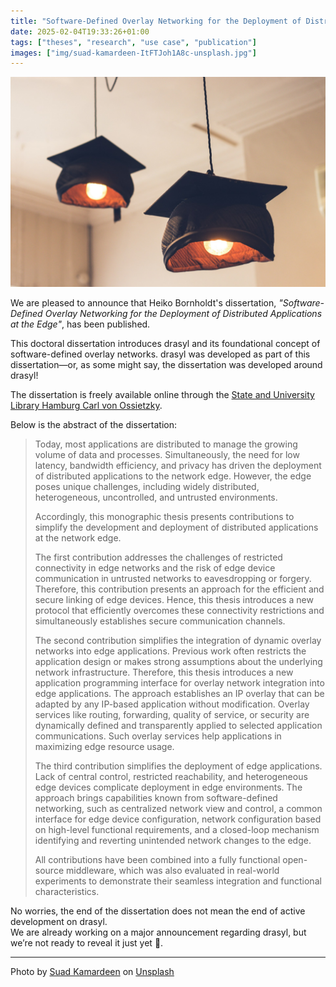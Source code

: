 ```yaml
---
title: "Software-Defined Overlay Networking for the Deployment of Distributed Applications at the Edge"
date: 2025-02-04T19:33:26+01:00
tags: ["theses", "research", "use case", "publication"]
images: ["img/suad-kamardeen-ItFTJoh1A8c-unsplash.jpg"]
---
```


![Black pendant lamp photo](/img/suad-kamardeen-ItFTJoh1A8c-unsplash.jpg)

We are pleased to announce that Heiko Bornholdt's dissertation, *"Software-Defined Overlay Networking for the Deployment of Distributed Applications at the Edge"*, has been published.  

This doctoral dissertation introduces drasyl and its foundational concept of software-defined overlay networks. drasyl was developed as part of this dissertation—or, as some might say, the dissertation was developed around drasyl! 

<!--more-->

The dissertation is freely available online through the [State and University Library Hamburg Carl von Ossietzky](https://ediss.sub.uni-hamburg.de/handle/ediss/11388).

Below is the abstract of the dissertation:

> Today, most applications are distributed to manage the growing volume of data and processes. Simultaneously, the need for low latency, bandwidth efficiency, and privacy has driven the deployment of distributed applications to the network edge. However, the edge poses unique challenges, including widely distributed, heterogeneous, uncontrolled, and untrusted environments.
>
> Accordingly, this monographic thesis presents contributions to simplify the development and deployment of distributed applications at the network edge.
>
> The first contribution addresses the challenges of restricted connectivity in edge networks and the risk of edge device communication in untrusted networks to eavesdropping or forgery. Therefore, this contribution presents an approach for the efficient and secure linking of edge devices. Hence, this thesis introduces a new protocol that efficiently overcomes these connectivity restrictions and simultaneously establishes secure communication channels.
>
> The second contribution simplifies the integration of dynamic overlay networks into edge applications. Previous work often restricts the application design or makes strong assumptions about the underlying network infrastructure. Therefore, this thesis introduces a new application programming interface for overlay network integration into edge applications. The approach establishes an IP overlay that can be adapted by any IP-based application without modification. Overlay services like routing, forwarding, quality of service, or security are dynamically defined and transparently applied to selected application communications. Such overlay services help applications in maximizing edge resource usage.
>
> The third contribution simplifies the deployment of edge applications. Lack of central control, restricted reachability, and heterogeneous edge devices complicate deployment in edge environments. The approach brings capabilities known from software-defined networking, such as centralized network view and control, a common interface for edge device configuration, network configuration based on high-level functional requirements, and a closed-loop mechanism identifying and reverting unintended network changes to the edge.
>
> All contributions have been combined into a fully functional open-source middleware, which was also evaluated in real-world experiments to demonstrate their seamless integration and functional characteristics.

No worries, the end of the dissertation does not mean the end of active development on drasyl.  
We are already working on a major announcement regarding drasyl, but we’re not ready to reveal it just yet 🦀. 

---

Photo by [Suad Kamardeen](https://unsplash.com/@suadkamardeen) on [Unsplash](https://unsplash.com/)